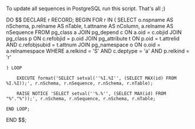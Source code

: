 To update all sequences in PostgreSQL run this script. That's all ;)




DO $$
DECLARE
    r RECORD;
BEGIN
    FOR r IN (
        SELECT
			o.nspname AS nSchema, p.relname AS nTable, t.attname AS nColumn, a.relname AS nSequence
        FROM
            pg_class a
        JOIN
            pg_depend c ON a.oid = c.objid
        JOIN
            pg_class p ON c.refobjid = p.oid
        JOIN
            pg_attribute t ON p.oid = t.attrelid AND c.refobjsubid = t.attnum
		JOIN 
			pg_namespace o ON o.oid = a.relnamespace
        WHERE
            a.relkind = 'S' AND c.deptype = 'a' AND p.relkind = 'r'

    ) LOOP

		EXECUTE format('SELECT setval(''%I.%I'', (SELECT MAX(id) FROM %I.%I));', r.nSchema, r.nSequence, r.nSchema, r.nTable);

		RAISE NOTICE 'SELECT setval(''%.%'', (SELECT MAX(id) FROM "%"."%"));', r.nSchema, r.nSequence, r.nSchema, r.nTable;

    END LOOP;
	
END $$;